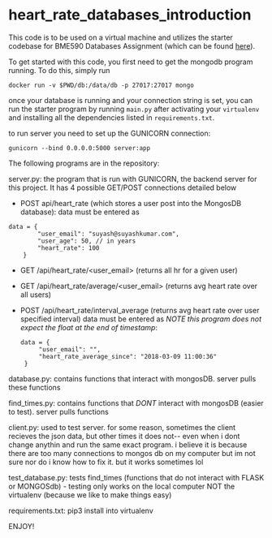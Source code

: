 # heart_rate_databases_introduction
This code is to be used on a virtual machine and utilizes the starter codebase for BME590 Databases Assignment (which can be found [here](https://github.com/mlp6/Medical-Software-Design/blob/master/Lectures/databases/main.md#mini-projectassignment)). 

To get started with this code, you first need to get the mongodb program running. To do this, simply run 
``` 
docker run -v $PWD/db:/data/db -p 27017:27017 mongo
```
once your database is running and your connection string is set, you can run the starter program by running `main.py` after activating your `virtualenv` and installing all the dependencies listed in `requirements.txt`.

to run server you need to set up the GUNICORN connection:
```
gunicorn --bind 0.0.0.0:5000 server:app
```

The following programs are in the repository:

server.py: the program that is run with GUNICORN, the backend server for this project. It has 4 possible GET/POST connections detailed below
- POST api/heart_rate (which stores a user post into the MongosDB database):
    data must be entered as
```  
data = {
        "user_email": "suyash@suyashkumar.com",
        "user_age": 50, // in years
        "heart_rate": 100
    }
  ```  
- GET /api/heart_rate/<user_email> (returns all hr for a given user)
- GET /api/heart_rate/average/<user_email> (returns avg heart rate over all users)
- POST /api/heart_rate/interval_average (returns avg heart rate over user specified interval)
    data must be entered as *NOTE this program does not expect the float at the end of timestamp*:
   
   ```
   data = {
        "user_email": "",
        "heart_rate_average_since": "2018-03-09 11:00:36"
    }
   ``` 
database.py: contains functions that interact with mongosDB. server pulls these functions

find_times.py: contains functions that *DONT* interact with mongosDB (easier to test). server pulls functions

client.py: used to test server. for some reason, sometimes the client recieves the json data, but other times it does not-- even when i dont change anythin and run the same exact program. i believe it is because there are too many connections to mongos db on my computer but im not sure nor do i know how to fix it. but it works sometimes lol

test_database.py: tests find_times (functions that do not interact with FLASK or MONGOSdb)
    - testing only works on the local computer NOT the virtualenv (because we like to make things easy)    

requirements.txt: pip3 install into virtualenv

ENJOY!
